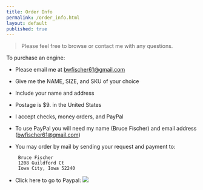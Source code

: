 ```yaml
---
title: Order Info
permalink: /order_info.html
layout: default
published: true
---
```


> Please feel free to browse or contact me with any questions. 

To purchase an engine:

-  Please email me at <a href="mailto:bwfischer61@gmail.com">bwfischer61@gmail.com</a> 
-  Give me the NAME, SIZE, and SKU of your choice
-  Include your name and address
-  Postage is $9. in the United States
-  I accept checks, money orders, and PayPal
-  To use PayPal you will need my name (Bruce Fischer) and email address (bwfischer61@gmail.com)
-  You may order by mail by sending your request and payment to:

        Bruce Fischer
        1208 Guildford Ct
        Iowa City, Iowa 52240

- Click here to go to Paypal: <a href="https://www.paypal.com/" target="_blank"><img src="img/paypal.gif"></a>

